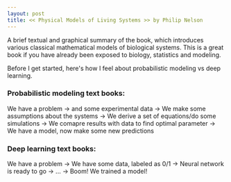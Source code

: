 ```yaml
---
layout: post
title: << Physical Models of Living Systems >> by Philip Nelson
---
```


A brief textual and graphical summary of the book, which introduces various classical mathematical models of biological systems. This is a great book if you have already been exposed to biology, statistics and modeling.
  
Before I get started, here's how I feel about probabilistic modeling vs deep learning.
  
### Probabilistic modeling text books:
  
We have a problem -> and some experimental data -> We make some assumptions about the systems -> We derive a set of equations/do some simulations -> We comapre results with data to find optimal parameter -> We have a model, now make some new predictions
  
### Deep learning text books:

We have a problem -> We have some data, labeled as 0/1 -> Neural network is ready to go -> ... -> Boom! We trained a model!  
